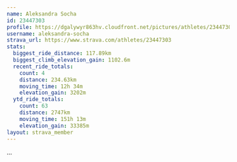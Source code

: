```yaml
---
name: Aleksandra Socha
id: 23447303
profile: https://dgalywyr863hv.cloudfront.net/pictures/athletes/23447303/14745546/4/large.jpg
username: aleksandra-socha
strava_url: https://www.strava.com/athletes/23447303
stats:
  biggest_ride_distance: 117.89km
  biggest_climb_elevation_gain: 1102.6m
  recent_ride_totals:
    count: 4
    distance: 234.63km
    moving_time: 12h 34m
    elevation_gain: 3202m
  ytd_ride_totals:
    count: 63
    distance: 2747km
    moving_time: 151h 13m
    elevation_gain: 33385m
layout: strava_member
--- 
```

...
